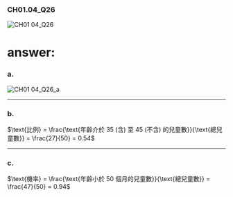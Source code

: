 ### CH01.04_Q26

![CH01 04_Q26](https://github.com/user-attachments/assets/b7c1e17a-87da-4c98-9697-7f00a152a89b)

# answer:

### a.

![CH01 04_Q26_a](https://github.com/user-attachments/assets/bd08d9a6-5d79-4e30-9669-8b4e88edc4fc)

---

### b. 

$\text{比例} = \frac{\text{年齡介於 35 (含) 至 45 (不含) 的兒童數}}{\text{總兒童數}} = \frac{27}{50} = 0.54$

---

### c. 

$\text{機率} = \frac{\text{年齡小於 50 個月的兒童數}}{\text{總兒童數}} = \frac{47}{50} = 0.94$
